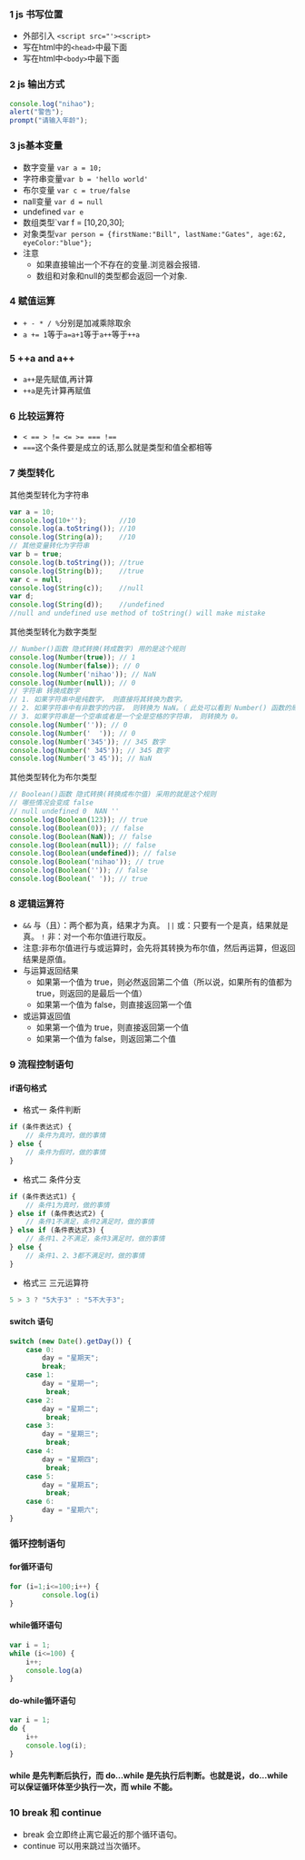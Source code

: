 ### 1 js 书写位置
+ 外部引入 `<script src="'><script>`
+ 写在html中的`<head>`中最下面
+ 写在html中`<body>`中最下面
### 2 js 输出方式
```javascript
console.log("nihao");
alert("警告");
prompt("请输入年龄");
```
### 3 js基本变量
+ 数字变量 `var a = 10;`
+ 字符串变量`var b = 'hello world'`
+ 布尔变量 `var c = true/false`
+ nall变量 `var d = null`
+ undefined `var e`
+ 数组类型`var f = [10,20,30];
+ 对象类型`var person = {firstName:"Bill", lastName:"Gates", age:62, eyeColor:"blue"};`
+ 注意
    + 如果直接输出一个不存在的变量.浏览器会报错.
    + 数组和对象和null的类型都会返回一个对象.
### 4 赋值运算
+ `+ - * / %`分别是加减乘除取余
+ `a += 1`等于`a=a+1`等于`a++`等于`++a`
### 5 ++a and a++
+ `a++`是先赋值,再计算
+ `++a`是先计算再赋值
### 6 比较运算符
+ `< == > != <= >= === !==`
+ `===`这个条件要是成立的话,那么就是类型和值全都相等
### 7 类型转化
其他类型转化为字符串
```javascript
var a = 10;
console.log(10+'');        //10
console.log(a.toString()); //10
console.log(String(a));    //10
// 其他变量转化为字符串
var b = true;
console.log(b.toString()); //true
console.log(String(b));    //true
var c = null;
console.log(String(c));    //null
var d;
console.log(String(d));    //undefined
//null and undefined use method of toString() will make mistake
```
其他类型转化为数字类型
```javascript
// Number()函数 隐式转换(转成数字) 用的是这个规则
console.log(Number(true)); // 1
console.log(Number(false)); // 0
console.log(Number('nihao')); // NaN
console.log(Number(null)); // 0
// 字符串 转换成数字
// 1. 如果字符串中是纯数字， 则直接将其转换为数字。
// 2. 如果字符串中有非数字的内容， 则转换为 NaN。（ 此处可以看到 Number() 函数的局限性）
// 3. 如果字符串是一个空串或者是一个全是空格的字符串， 则转换为 0。
console.log(Number('')); // 0
console.log(Number('  ')); // 0
console.log(Number('345')); // 345 数字
console.log(Number(' 345')); // 345 数字
console.log(Number('3 45')); // NaN
```
其他类型转化为布尔类型
```javascript
// Boolean()函数 隐式转换(转换成布尔值) 采用的就是这个规则
// 哪些情况会变成 false 
// null undefined 0  NAN ''
console.log(Boolean(123)); // true
console.log(Boolean(0)); // false
console.log(Boolean(NaN)); // false
console.log(Boolean(null)); // false
console.log(Boolean(undefined)); // false
console.log(Boolean('nihao')); // true
console.log(Boolean('')); // false
console.log(Boolean(' ')); // true
```
### 8 逻辑运算符
+ `&&` 与（且）：两个都为真，结果才为真。
`||`   或：只要有一个是真，结果就是真。
`!` 非：对一个布尔值进行取反。
+ 注意:非布尔值进行与或运算时，会先将其转换为布尔值，然后再运算，但返回结果是原值。
+ 与运算返回结果
    + 如果第一个值为 true，则必然返回第二个值（所以说，如果所有的值都为 true，则返回的是最后一个值）
    + 如果第一个值为 false，则直接返回第一个值
+ 或运算返回值
    + 如果第一个值为 true，则直接返回第一个值
    + 如果第一个值为 false，则返回第二个值
### 9 流程控制语句
#### if语句格式
+ 格式一 条件判断
```javascript
if (条件表达式) {
	// 条件为真时，做的事情
} else {
	// 条件为假时，做的事情
}
```
+ 格式二 条件分支
```JavaScript
if (条件表达式1) {
	// 条件1为真时，做的事情
} else if (条件表达式2) {
	// 条件1不满足，条件2满足时，做的事情
} else if (条件表达式3) {
	// 条件1、2不满足，条件3满足时，做的事情
} else {
	// 条件1、2、3都不满足时，做的事情
}
```
+ 格式三 三元运算符
```javascript
5 > 3 ? "5大于3" : "5不大于3";
```
#### switch 语句
```javascript
switch (new Date().getDay()) {
    case 0:
        day = "星期天";
        break;
    case 1:
        day = "星期一";
         break;
    case 2:
        day = "星期二";
         break;
    case 3:
        day = "星期三";
         break;
    case 4:
        day = "星期四";
         break;
    case 5:
        day = "星期五";
         break;
    case 6:
        day = "星期六";
} 
```
### 循环控制语句
#### for循环语句
```javascript
for (i=1;i<=100;i++) {
        console.log(i)
}
```
#### while循环语句
```javascript
var i = 1;
while (i<=100) {
    i++;
    console.log(a)
}
```
#### do-while循环语句
```javascript
var i = 1;
do {
    i++
    console.log(i);
}
```
#### while 是先判断后执行，而 do...while 是先执行后判断。也就是说，do...while 可以保证循环体至少执行一次，而 while 不能。
### 10 break 和 continue
+ break 会立即终止离它最近的那个循环语句。
+ continue 可以用来跳过当次循环。

